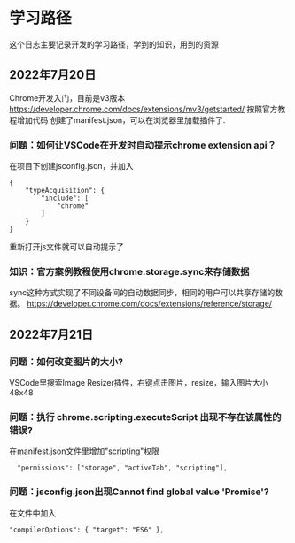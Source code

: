 # 学习路径
这个日志主要记录开发的学习路径，学到的知识，用到的资源


## 2022年7月20日
Chrome开发入门，目前是v3版本
https://developer.chrome.com/docs/extensions/mv3/getstarted/
按照官方教程增加代码
创建了manifest.json，可以在浏览器里加载插件了.

### 问题：如何让VSCode在开发时自动提示chrome extension api？

在项目下创建jsconfig.json，并加入
```
{
    "typeAcquisition": {
        "include": [
            "chrome"
        ]
    }
}
```
重新打开js文件就可以自动提示了

### 知识：官方案例教程使用chrome.storage.sync来存储数据

sync这种方式实现了不同设备间的自动数据同步，相同的用户可以共享存储的数据。
https://developer.chrome.com/docs/extensions/reference/storage/



## 2022年7月21日


### 问题：如何改变图片的大小?

VSCode里搜索Image Resizer插件，右键点击图片，resize，输入图片大小48x48

### 问题：执行 chrome.scripting.executeScript 出现不存在该属性的错误?

在manifest.json文件里增加"scripting"权限
```
  "permissions": ["storage", "activeTab", "scripting"],
```

### 问题：jsconfig.json出现Cannot find global value 'Promise'?

在文件中加入
```
"compilerOptions": { "target": "ES6" },
```